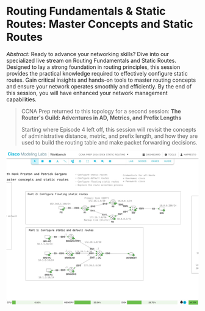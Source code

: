 # Routing Fundamentals & Static Routes: Master Concepts and Static Routes
*Abstract:* Ready to advance your networking skills? Dive into our specialized live stream on Routing Fundamentals and Static Routes. Designed to lay a strong foundation in routing principles, this session provides the practical knowledge required to effectively configure static routes. Gain critical insights and hands-on tools to master routing concepts and ensure your network operates smoothly and efficiently. By the end of this session, you will have enhanced your network management capabilities.

> CCNA Prep returned to this topology for a second session: 
> **The Router's Guild: Adventures in AD, Metrics, and Prefix Lengths**
> 
> Starting where Episode 4 left off, this session will revisit the concepts of  administrative distance, metric, and prefix length, and how they are used to build the routing table and make packet forwarding decisions.


![](s1e4-staticroute.jpeg)
